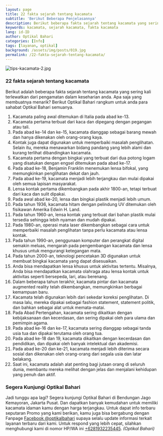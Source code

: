 ```yaml
---
layout: page
title: 22 fakta sejarah tentang kacamata
subtitle: 'Berikut Beberapa Penjelasannya'
description: Berikut beberapa fakta sejarah tentang kacamata yang sering kali terlewatkan dari pengamatan keseharian anda. Apa saja yang membuatnya menarik? Berikut kami rangkum untuk anda.
keywords: kacamata, sejarah kacamata, fakta kacamata
lang: id-ID
author: Optikal Bahari
categories: [Info]
tags: [layanan, optikal]
background: /assets/img/posts/019.jpg
permalink: /22-fakta-sejarah-tentang-kacamata/
---
```


<div class="card shadow p-3 mb-5 bg-white rounded">
<img src="{{"/assets/img/posts/periksa-mata/periksa-mata-gratis-optikal-bahari-9.jpg" | relative_url }}" class="card-img-top" alt="tips-kacamata-2.jpg">

<div class="card-body">
<h3 class="card-title">22 fakta sejarah tentang kacamata</h3>
<p class="card-text">
Berikut adalah beberapa fakta sejarah tentang kacamata yang sering kali terlewatkan dari pengamatan dalam keseharian anda. Apa saja yang membuatnya menarik? Berikut Optikal Bahari rangkum untuk anda para sahabat Optikal Bahari semuanya.
</p>

<ol>
<li>
Kacamata paling awal ditemukan di Italia pada abad ke-13.
</li>
<li>
Kacamata pertama terbuat dari kaca dan dipegang dengan pegangan atau tali.</li>
<li>
Pada abad ke-14 dan ke-15, kacamata dianggap sebagai barang mewah dan hanya dikenakan oleh orang-orang kaya.</li>
<li>
Kontak juga dapat digunakan untuk memperbaiki masalah penglihatan. Selain itu, mereka menawarkan bidang pandang yang lebih alami dan kurang terlihat dibandingkan kacamata.
</li>
<li>
Kacamata pertama dengan bingkai yang terbuat dari dua potong logam yang disatukan dengan engsel ditemukan pada abad ke-17.</li>
<li>
Pada abad ke-18, Benjamin Franklin menemukan lensa bifokal, yang memungkinkan penglihatan dekat dan jauh.
</li>
<li>
Pada abad ke-19, kacamata menjadi lebih terjangkau dan mulai dipakai oleh semua lapisan masyarakat.
</li>
<li>
Lensa kontak pertama dikembangkan pada akhir 1800-an, tetapi terbuat dari kaca dan sulit dipakai.
</li>
<li>
Pada awal abad ke-20, lensa dan bingkai plastik menjadi lebih umum.</li>
<li>
Pada tahun 1936, kacamata hitam dengan pelindung UV ditemukan oleh fisikawan Amerika Edwin H. Land.
</li>
<li>
Pada tahun 1960-an, lensa kontak yang terbuat dari bahan plastik mulai tersedia sehingga lebih nyaman dan mudah dipakai.
</li>
<li>
Pada 1980-an, operasi mata laser dikembangkan sebagai cara untuk memperbaiki masalah penglihatan tanpa perlu kacamata atau lensa 
kontak.
</li>
<li>
Pada tahun 1990-an, penggunaan komputer dan perangkat digital semakin meluas, mengarah pada pengembangan kacamata dan lensa khusus untuk mengurangi ketegangan mata.
</li>
<li>
Pada tahun 2000-an, teknologi pencetakan 3D digunakan untuk membuat bingkai kacamata yang dapat disesuaikan.
</li>
<li>
Anda bisa mendapatkan lensa khusus untuk aktivitas tertentu. Misalnya, Anda bisa mendapatkan kacamata olahraga atau lensa kontak untuk aktivitas seperti bersepeda, lari, atau berenang.
</li>
<li>
Dalam beberapa tahun terakhir, kacamata pintar dan kacamata augmented reality telah dikembangkan, memungkinkan berbagai kemampuan baru.
</li>
<li>
Kacamata telah digunakan lebih dari sekedar koreksi penglihatan. Di masa lalu, mereka dipakai sebagai fashion statement, statement politik, dan bahkan sebagai alat untuk memata-matai.
</li>
<li>
Pada Abad Pertengahan, kacamata sering dikaitkan dengan kebijaksanaan dan kecerdasan, dan sering dipakai oleh para ulama dan pemimpin agama.
</li>
<li>
Pada abad ke-16 dan ke-17, kacamata sering dianggap sebagai tanda usia tua dan dipakai terutama oleh orang tua.
</li>
<li>
Pada abad ke-18 dan 19, kacamata dikaitkan dengan kecerdasan dan pendidikan, dan dipakai oleh banyak intelektual dan akademisi.
</li>
<li>
Pada abad ke-20 dan ke-21, kacamata menjadi lebih diterima secara sosial dan dikenakan oleh orang-orang dari segala usia dan latar belakang.
</li>
<li>
Saat ini, kacamata adalah alat penting bagi jutaan orang di seluruh dunia, membantu mereka melihat dengan jelas dan menjalani kehidupan yang penuh dan aktif.
</li>
</ol>

<h3 class="card-title">Segera Kunjungi Optikal Bahari</h3>
<p class="card-text">
Jadi tunggu apa lagi? Segera kunjungi Optikal Bahari di Bendungan Jago Kemayoran, Jakarta Pusat. Dan dapatkan banyak kemudahan untuk memiliki kacamata idaman kamu dengan harga terjangkau. Untuk dapat info terbaru seputaran Promo yang kami berikan, kamu juga bisa bergabung dengan Fanpage
<a href="https://www.facebook.com/optikalbahari" id="FBClick" title="Facebook Page Optikal Bahari" class="FacebookPage">Facebook @optikalbahari</a> supaya selalu update informasi terkait layanan terbaru dari kami. Untuk respond yang lebih cepat, silahkan menghubungi kami di nomor HP/WA ini <a href="https://api.whatsapp.com/send?phone=6281932235445&text=Hallo%2C+saya+butuh+informasi+lebih+lanjut+mengenai+Optikal+Bahari" id="WhatsAppClick" class="WhatsAppCall" title="Call WhatsApp">+6281932235445</a>.
<em>(Optikal Bahari)</em>
</p>

</div>
